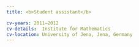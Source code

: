 ```yaml
---
title: <b>Student assistant</b>

cv-years: 2011–2012
cv-details:  Institute for Mathematics
cv-location: University of Jena, Jena, Germany
---
```

